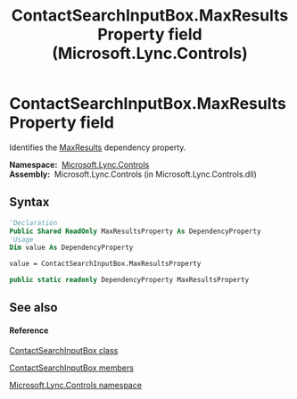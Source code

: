 ﻿---
title: ContactSearchInputBox.MaxResultsProperty field (Microsoft.Lync.Controls)
TOCTitle: MaxResultsProperty field
ms:assetid: F:Microsoft.Lync.Controls.ContactSearchInputBox.MaxResultsProperty_DI_3_UC_OCS14MrefLyncWPF
ms:mtpsurl: https://msdn.microsoft.com/en-us/library/microsoft.lync.controls.contactsearchinputbox.maxresultsproperty_di_3_uc_ocs14mreflyncwpf(v=office.15)
ms:contentKeyID: 48599132
ms.date: 07/28/2014
mtps_version: v=office.15
f1_keywords:
- Microsoft.Lync.Controls.ContactSearchInputBox.MaxResultsProperty
dev_langs:
- CSharp
- JScript
- VB
- other
---

# ContactSearchInputBox.MaxResultsProperty field

Identifies the [MaxResults](contactsearchinputbox-maxresults-property-microsoft-lync-controls_1.md) dependency property.

**Namespace:**  [Microsoft.Lync.Controls](microsoft-lync-controls-namespace_1.md)  
**Assembly:**  Microsoft.Lync.Controls (in Microsoft.Lync.Controls.dll)

## Syntax

``` vb
'Declaration
Public Shared ReadOnly MaxResultsProperty As DependencyProperty
'Usage
Dim value As DependencyProperty

value = ContactSearchInputBox.MaxResultsProperty
```

``` csharp
public static readonly DependencyProperty MaxResultsProperty
```

## See also

#### Reference

[ContactSearchInputBox class](contactsearchinputbox-class-microsoft-lync-controls_1.md)

[ContactSearchInputBox members](contactsearchinputbox-members-microsoft-lync-controls_1.md)

[Microsoft.Lync.Controls namespace](microsoft-lync-controls-namespace_1.md)

